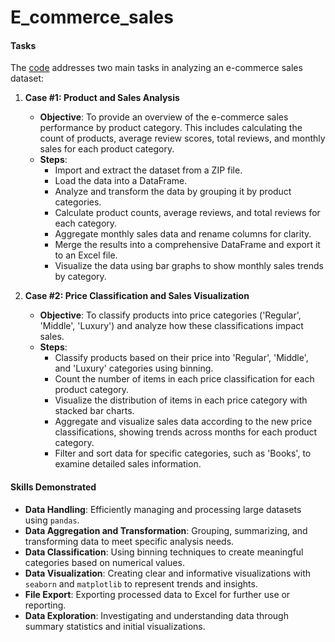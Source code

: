 # E_commerce_sales
#### Tasks
The [code](https://github.com/andidwikiy/E_commerce_sales/blob/c3eea75b6436a9bb040c53a4799cc58bddf4f647/E_commerce_analysis.ipynb) addresses two main tasks in analyzing an e-commerce sales dataset:

1. **Case #1: Product and Sales Analysis**
   - **Objective**: To provide an overview of the e-commerce sales performance by product category. This includes calculating the count of products, average review scores, total reviews, and monthly sales for each product category. 
   - **Steps**:
     - Import and extract the dataset from a ZIP file.
     - Load the data into a DataFrame.
     - Analyze and transform the data by grouping it by product categories.
     - Calculate product counts, average reviews, and total reviews for each category.
     - Aggregate monthly sales data and rename columns for clarity.
     - Merge the results into a comprehensive DataFrame and export it to an Excel file.
     - Visualize the data using bar graphs to show monthly sales trends by category.

2. **Case #2: Price Classification and Sales Visualization**
   - **Objective**: To classify products into price categories ('Regular', 'Middle', 'Luxury') and analyze how these classifications impact sales. 
   - **Steps**:
     - Classify products based on their price into 'Regular', 'Middle', and 'Luxury' categories using binning.
     - Count the number of items in each price classification for each product category.
     - Visualize the distribution of items in each price category with stacked bar charts.
     - Aggregate and visualize sales data according to the new price classifications, showing trends across months for each product category.
     - Filter and sort data for specific categories, such as 'Books', to examine detailed sales information.

#### Skills Demonstrated
- **Data Handling**: Efficiently managing and processing large datasets using `pandas`.
- **Data Aggregation and Transformation**: Grouping, summarizing, and transforming data to meet specific analysis needs.
- **Data Classification**: Using binning techniques to create meaningful categories based on numerical values.
- **Data Visualization**: Creating clear and informative visualizations with `seaborn` and `matplotlib` to represent trends and insights.
- **File Export**: Exporting processed data to Excel for further use or reporting.
- **Data Exploration**: Investigating and understanding data through summary statistics and initial visualizations.
